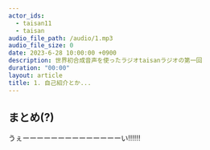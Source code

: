 ```yaml
---
actor_ids:
  - taisan11
  - taisan
audio_file_path: /audio/1.mp3
audio_file_size: 0
date: 2023-6-28 10:00:00 +0900
description: 世界初合成音声を使ったラジオtaisanラジオの第一回
duration: "00:00"
layout: article
title: 1. 自己紹介とか...
---
```


## まとめ(?)
うぇーーーーーーーーーーーーーーい!!!!!!
